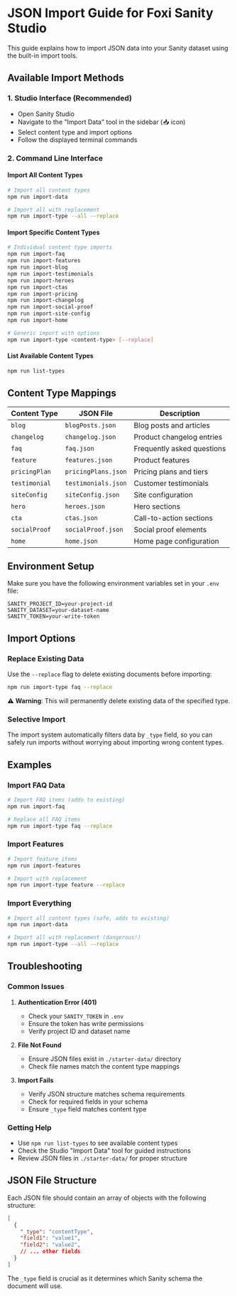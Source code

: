 # JSON Import Guide for Foxi Sanity Studio

This guide explains how to import JSON data into your Sanity dataset using the built-in import tools.

## Available Import Methods

### 1. Studio Interface (Recommended)
- Open Sanity Studio
- Navigate to the "Import Data" tool in the sidebar (📥 icon)
- Select content type and import options
- Follow the displayed terminal commands

### 2. Command Line Interface

#### Import All Content Types
```bash
# Import all content types
npm run import-data

# Import all with replacement
npm run import-type --all --replace
```

#### Import Specific Content Types
```bash
# Individual content type imports
npm run import-faq
npm run import-features
npm run import-blog
npm run import-testimonials
npm run import-heroes
npm run import-ctas
npm run import-pricing
npm run import-changelog
npm run import-social-proof
npm run import-site-config
npm run import-home

# Generic import with options
npm run import-type <content-type> [--replace]
```

#### List Available Content Types
```bash
npm run list-types
```

## Content Type Mappings

| Content Type | JSON File | Description |
|--------------|-----------|-------------|
| `blog` | `blogPosts.json` | Blog posts and articles |
| `changelog` | `changelog.json` | Product changelog entries |
| `faq` | `faq.json` | Frequently asked questions |
| `feature` | `features.json` | Product features |
| `pricingPlan` | `pricingPlans.json` | Pricing plans and tiers |
| `testimonial` | `testimonials.json` | Customer testimonials |
| `siteConfig` | `siteConfig.json` | Site configuration |
| `hero` | `heroes.json` | Hero sections |
| `cta` | `ctas.json` | Call-to-action sections |
| `socialProof` | `socialProof.json` | Social proof elements |
| `home` | `home.json` | Home page configuration |

## Environment Setup

Make sure you have the following environment variables set in your `.env` file:

```env
SANITY_PROJECT_ID=your-project-id
SANITY_DATASET=your-dataset-name
SANITY_TOKEN=your-write-token
```

## Import Options

### Replace Existing Data
Use the `--replace` flag to delete existing documents before importing:

```bash
npm run import-type faq --replace
```

⚠️ **Warning**: This will permanently delete existing data of the specified type.

### Selective Import
The import system automatically filters data by `_type` field, so you can safely run imports without worrying about importing wrong content types.

## Examples

### Import FAQ Data
```bash
# Import FAQ items (adds to existing)
npm run import-faq

# Replace all FAQ items
npm run import-type faq --replace
```

### Import Features
```bash
# Import feature items
npm run import-features

# Import with replacement
npm run import-type feature --replace
```

### Import Everything
```bash
# Import all content types (safe, adds to existing)
npm run import-data

# Import all with replacement (dangerous!)
npm run import-type --all --replace
```

## Troubleshooting

### Common Issues

1. **Authentication Error (401)**
   - Check your `SANITY_TOKEN` in `.env`
   - Ensure the token has write permissions
   - Verify project ID and dataset name

2. **File Not Found**
   - Ensure JSON files exist in `./starter-data/` directory
   - Check file names match the content type mappings

3. **Import Fails**
   - Verify JSON structure matches schema requirements
   - Check for required fields in your schema
   - Ensure `_type` field matches content type

### Getting Help

- Use `npm run list-types` to see available content types
- Check the Studio "Import Data" tool for guided instructions
- Review JSON files in `./starter-data/` for proper structure

## JSON File Structure

Each JSON file should contain an array of objects with the following structure:

```json
[
  {
    "_type": "contentType",
    "field1": "value1",
    "field2": "value2",
    // ... other fields
  }
]
```

The `_type` field is crucial as it determines which Sanity schema the document will use.